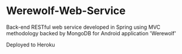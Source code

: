 Werewolf-Web-Service
====================

Back-end RESTful web service developed in Spring using MVC methodology backed by MongoDB for Android application 'Werewolf'

Deployed to Heroku
